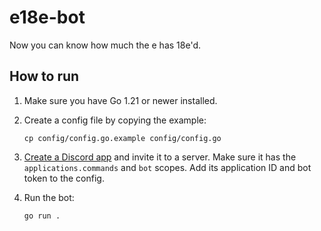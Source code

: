 # e18e-bot

Now you can know how much the e has 18e'd.

## How to run

1. Make sure you have Go 1.21 or newer installed.

2. Create a config file by copying the example:

    ```
    cp config/config.go.example config/config.go
    ```

3. [Create a Discord app](https://discord.com/developers/applications) and invite it to a server. Make sure it has the `applications.commands` and `bot` scopes. Add its application ID and bot token to the config.

4. Run the bot:

    ```
    go run .
    ```
